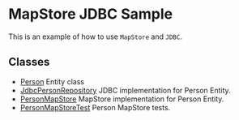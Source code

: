 # MapStore JDBC Sample

This is an example of how to use `MapStore` and `JDBC`.  


## Classes

- [Person](src/main/java/com/hazelcast/cloud/mapstore/Person.java) Entity class
- [JdbcPersonRepository](src/main/java/com/hazelcast/cloud/mapstore/JdbcPersonRepository.java) JDBC implementation for Person Entity.
- [PersonMapStore](src/main/java/com/hazelcast/cloud/mapstore/PersonMapStore.java) MapStore implementation for Person Entity.
- [PersonMapStoreTest](src/test/java/com/hazelcast/cloud/mapstore/PersonMapStoreTest.java) Person MapStore tests.

